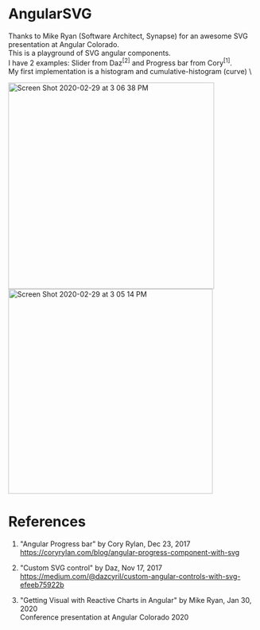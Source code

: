 # AngularSVG

Thanks to Mike Ryan (Software Architect, Synapse) for an awesome SVG presentation at Angular Colorado. \
This is a playground of SVG angular components.\
I have 2 examples: Slider from Daz<sup>[2]</sup> and Progress bar from Cory<sup>[1]</sup>. \
My first implementation is a histogram and cumulative-histogram (curve) \

<img width="414" alt="Screen Shot 2020-02-29 at 3 06 38 PM" src="https://user-images.githubusercontent.com/1282659/75615861-9e2e7e80-5b06-11ea-8cc4-c7ad14e474c6.png"><img width="411" alt="Screen Shot 2020-02-29 at 3 05 14 PM" src="https://user-images.githubusercontent.com/1282659/75615864-9ff84200-5b06-11ea-9885-aba394535104.png">

# References

1. "Angular Progress bar" by Cory Rylan, Dec 23, 2017\
   https://coryrylan.com/blog/angular-progress-component-with-svg

2. "Custom SVG control" by Daz, Nov 17, 2017\
   https://medium.com/@dazcyril/custom-angular-controls-with-svg-efeeb75922b
   
3. "Getting Visual with Reactive Charts in Angular" by Mike Ryan, Jan 30, 2020\
   Conference presentation at Angular Colorado 2020
